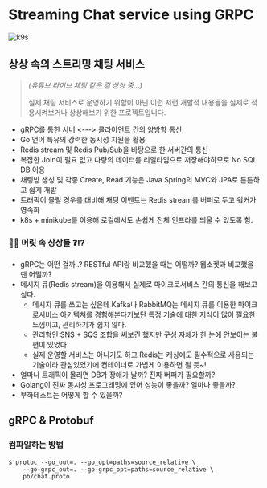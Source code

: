 # Streaming Chat service using GRPC

![k9s](https://user-images.githubusercontent.com/33250725/128679725-27e3d8d8-601b-4b6a-8e2c-081531e29fff.gif)

## 상상 속의 스트리밍 채팅 서비스

> _(유튜브 라이브 채팅 같은 걸 상상 중...)_
> 
> 실제 채팅 서비스로 운영하기 위함이 아닌 이런 저런 개발적 내용들을 실제로 적용시켜보거나 상상해보기 위한 프로젝트입니다.

* gRPC를 통한 서버 <---> 클라이언트 간의 양방향 통신
* Go 언어 특유의 강력한 동시성 지원을 활용
* Redis stream 및 Redis Pub/Sub을 바탕으로 한 서버간의 통신
* 복잡한 Join이 필요 없고 다량의 데이터를 리얼타임으로 저장해야하므로 No SQL DB 이용
* 채팅방 생성 및 각종 Create, Read 기능은 Java Spring의 MVC와 JPA로 튼튼하고 쉽게 개발
* 트래픽이 몰릴 경우를 대비해 채팅 이벤트는 Redis stream를 버퍼로 두고 워커가 영속화
* k8s + minikube를 이용해 로컬에서도 손쉽게 전체 인프라를 띄울 수 있도록 함.

### 🧐🤔 머릿 속 상상들 ❓⁉️

* gRPC는 어떤 걸까..? RESTful API랑 비교했을 때는 어떨까? 웹소켓과 비교했을 땐 어떨까?
* 메시지 큐(Redis stream)을 이용해서 실제로 마이크로서비스 간의 통신을 해보고싶다.
  * 메시지 큐를 쓰고는 싶은데 Kafka나 RabbitMQ는 메시지 큐를 이용한 마이크로서비스 아키텍쳐를 경험해본다기보단 특정 기술에 대한 지식이 많이 필요한 느낌이고, 관리하기가 쉽지 않다.
  * 관리형인 SNS + SQS 조합을 써보긴 했지만 구성 자체가 한 눈에 안보이는 불편이 있었다. 
  * 실제 운영할 서비스는 아니기도 하고 Redis는 캐싱에도 필수적으로 사용되는 기술이라 관심있었기에 컨테이너로 가볍게 이용하면 될 듯~!
* 얼마나 트래픽이 몰리면 DB가 장애가 날까? 진짜 버퍼가 필요할까?
* Golang이 진짜 동시성 프로그래밍에 있어 성능이 좋을까? 얼마나 좋을까?
* 부하테스트는 어떻게 할 수 있을까?

## gRPC & Protobuf

### 컴파일하는 방법

```text
$ protoc --go_out=. --go_opt=paths=source_relative \
    --go-grpc_out=. --go-grpc_opt=paths=source_relative \
    pb/chat.proto
```

